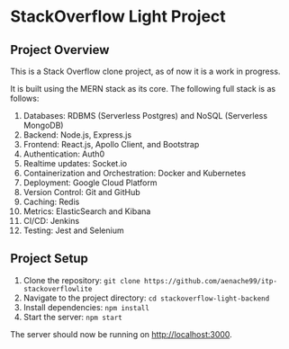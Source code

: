 # StackOverflow Light Project

## Project Overview

This is a Stack Overflow clone project, as of now it is a work in progress.

It is built using the MERN stack as its core. The following full stack is as follows:

1. Databases: RDBMS (Serverless Postgres) and NoSQL (Serverless MongoDB)
2. Backend: Node.js, Express.js
3. Frontend: React.js, Apollo Client, and Bootstrap
4. Authentication: Auth0
5. Realtime updates: Socket.io
6. Containerization and Orchestration: Docker and Kubernetes
7. Deployment: Google Cloud Platform
8. Version Control: Git and GitHub
9. Caching: Redis
10. Metrics: ElasticSearch and Kibana
11. CI/CD: Jenkins
12. Testing: Jest and Selenium


## Project Setup

1. Clone the repository: `git clone https://github.com/aenache99/itp-stackoverflowlite`
2. Navigate to the project directory: `cd stackoverflow-light-backend`
3. Install dependencies: `npm install`
4. Start the server: `npm start`

The server should now be running on [http://localhost:3000](http://localhost:3000).
